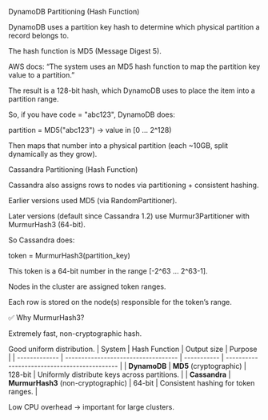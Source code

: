 DynamoDB Partitioning (Hash Function)

DynamoDB uses a partition key hash to determine which physical partition a record belongs to.

The hash function is MD5 (Message Digest 5).

AWS docs: “The system uses an MD5 hash function to map the partition key value to a partition.”

The result is a 128-bit hash, which DynamoDB uses to place the item into a partition range.

So, if you have code = "abc123", DynamoDB does:

partition = MD5("abc123") → value in [0 … 2^128)


Then maps that number into a physical partition (each ~10GB, split dynamically as they grow).

Cassandra Partitioning (Hash Function)

Cassandra also assigns rows to nodes via partitioning + consistent hashing.

Earlier versions used MD5 (via RandomPartitioner).

Later versions (default since Cassandra 1.2) use Murmur3Partitioner with MurmurHash3 (64-bit).

So Cassandra does:

token = MurmurHash3(partition_key)


This token is a 64-bit number in the range [-2^63 … 2^63-1].

Nodes in the cluster are assigned token ranges.

Each row is stored on the node(s) responsible for the token’s range.

✅ Why MurmurHash3?

Extremely fast, non-cryptographic hash.

Good uniform distribution.
| System        | Hash Function                       | Output size | Purpose                                      |
| ------------- | ----------------------------------- | ----------- | -------------------------------------------- |
| **DynamoDB**  | **MD5** (cryptographic)             | 128-bit     | Uniformly distribute keys across partitions. |
| **Cassandra** | **MurmurHash3** (non-cryptographic) | 64-bit      | Consistent hashing for token ranges.         |

Low CPU overhead → important for large clusters.


